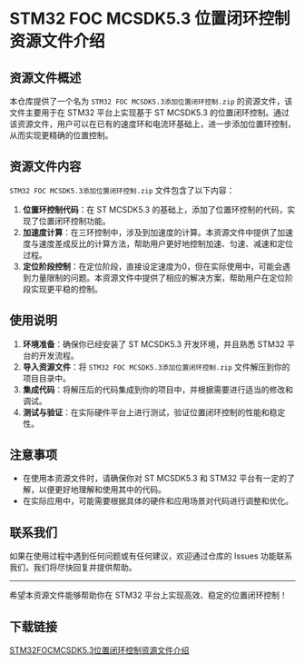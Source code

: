 # STM32 FOC MCSDK5.3 位置闭环控制资源文件介绍

## 资源文件概述

本仓库提供了一个名为 `STM32 FOC MCSDK5.3添加位置闭环控制.zip` 的资源文件，该文件主要用于在 STM32 平台上实现基于 ST MCSDK5.3 的位置闭环控制。通过该资源文件，用户可以在已有的速度环和电流环基础上，进一步添加位置环控制，从而实现更精确的位置控制。

## 资源文件内容

`STM32 FOC MCSDK5.3添加位置闭环控制.zip` 文件包含了以下内容：

1. **位置环控制代码**：在 ST MCSDK5.3 的基础上，添加了位置环控制的代码，实现了位置闭环控制功能。
2. **加速度计算**：在三环控制中，涉及到加速度的计算。本资源文件中提供了加速度与速度差成反比的计算方法，帮助用户更好地控制加速、匀速、减速和定位过程。
3. **定位阶段控制**：在定位阶段，直接设定速度为0，但在实际使用中，可能会遇到力量限制的问题。本资源文件中提供了相应的解决方案，帮助用户在定位阶段实现更平稳的控制。

## 使用说明

1. **环境准备**：确保你已经安装了 ST MCSDK5.3 开发环境，并且熟悉 STM32 平台的开发流程。
2. **导入资源文件**：将 `STM32 FOC MCSDK5.3添加位置闭环控制.zip` 文件解压到你的项目目录中。
3. **集成代码**：将解压后的代码集成到你的项目中，并根据需要进行适当的修改和调试。
4. **测试与验证**：在实际硬件平台上进行测试，验证位置闭环控制的性能和稳定性。

## 注意事项

- 在使用本资源文件时，请确保你对 ST MCSDK5.3 和 STM32 平台有一定的了解，以便更好地理解和使用其中的代码。
- 在实际应用中，可能需要根据具体的硬件和应用场景对代码进行调整和优化。

## 联系我们

如果在使用过程中遇到任何问题或有任何建议，欢迎通过仓库的 Issues 功能联系我们，我们将尽快回复并提供帮助。

---

希望本资源文件能够帮助你在 STM32 平台上实现高效、稳定的位置闭环控制！

## 下载链接

[STM32FOCMCSDK5.3位置闭环控制资源文件介绍](https://pan.quark.cn/s/afe98c441f3a)